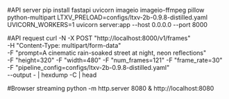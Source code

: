 #API server
pip install fastapi uvicorn imageio imageio-ffmpeg pillow python-multipart
LTXV_PRELOAD=configs/ltxv-2b-0.9.8-distilled.yaml UVICORN_WORKERS=1 uvicorn server:app --host 0.0.0.0 --port 8000

#API request
curl -N -X POST "http://localhost:8000/v1/frames" \
  -H "Content-Type: multipart/form-data" \
  -F "prompt=A cinematic rain-soaked street at night, neon reflections" \
  -F "height=320" -F "width=480" -F "num_frames=121" -F "frame_rate=30" \
  -F "pipeline_config=configs/ltxv-2b-0.9.8-distilled.yaml" \
  --output - | hexdump -C | head

#Browser streaming
python -m http.server 8080 &
http://localhost:8080
